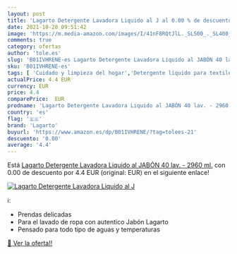 ```yaml
---
layout: post
title: 'Lagarto Detergente Lavadora Liquido al J al 0.00 % de descuento'
date: 2021-10-28 09:51:42
image: 'https://m.media-amazon.com/images/I/41nF8RQtJlL._SL500_._SL400_.jpg'
comments: true
category: ofertas
author: 'tole.es'
slug: 'B01IVHRENE-es Lagarto Detergente Lavadora Liquido al JABÓN 40 lav. -...'
sku: 'B01IVHRENE-es'
tags: [ 'Cuidado y limpieza del hogar','Detergente líquido para textiles','Productos de limpieza para el hogar','Productos para la lavandería','Salud y cuidado personal','detergente','jabón','lagarto', ]
actualPrice: 4.4 EUR
currency: EUR
price: 4.4
comparePrice:  EUR
prodname: 'Lagarto Detergente Lavadora Liquido al JABÓN 40 lav. - 2960 ml.'
country: 'es'
flag: '🇪🇸'
brand: 'Lagarto'
buyurl: 'https://www.amazon.es/dp/B01IVHRENE/?tag=tolees-21'
descuento: '0.00'
average: '4.4'
---
```


Está [Lagarto Detergente Lavadora Liquido al JABÓN 40 lav. - 2960 ml.](https://www.amazon.es/dp/B01IVHRENE/?tag=tolees-21) con 0.00 de descuento por 4.4 EUR (original:  EUR) en el siguiente enlace!

[![Lagarto Detergente Lavadora Liquido al J](https://m.media-amazon.com/images/I/41nF8RQtJlL._SL500_._SL400_.jpg)](https://www.amazon.es/dp/B01IVHRENE/?tag=tolees-21)

ℹ️:

- Prendas delicadas
- Para el lavado de ropa con autentico Jabón Lagarto
- Pensado para todo tipo de aguas y temperaturas

[🛒 Ver la oferta!!](https://www.amazon.es/dp/B01IVHRENE/?tag=tolees-21)
